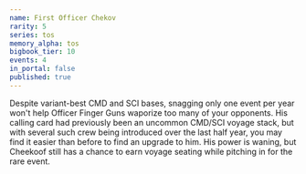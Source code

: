 ```yaml
---
name: First Officer Chekov
rarity: 5
series: tos
memory_alpha: tos
bigbook_tier: 10
events: 4
in_portal: false
published: true
---
```


Despite variant-best CMD and SCI bases, snagging only one event per year won't help Officer Finger Guns waporize too many of your opponents. His calling card had previously been an uncommon CMD/SCI voyage stack, but with several such crew being introduced over the last half year, you may find it easier than before to find an upgrade to him. His power is waning, but Cheekoof still has a chance to earn voyage seating while pitching in for the rare event.
